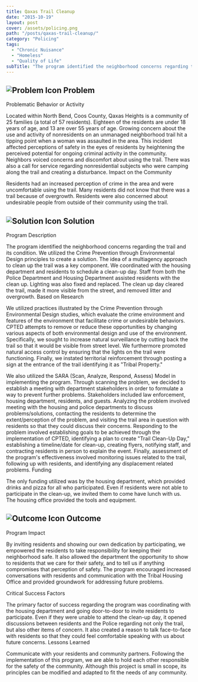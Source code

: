 ```yaml
---
title: Qaxas Trail Cleanup
date: "2015-10-19"
layout: post
cover: /assets/policing.png
path: "/posts/qaxas-trail-cleanup/"
category: "Policing"
tags:
  - "Chronic Nuisance"
  - "Homeless"
  - "Quality of Life"
subTitle: "The program identified the neighborhood concerns regarding the trail and its condition."
---
```


## ![Problem Icon](https://github.com/google/material-design-icons/raw/master/alert/1x_web/ic_error_outline_black_48dp.png "Problem") Problem

Problematic Behavior or Activity

Located within North Bend, Coos County, Qaxas Heights is a community of 25 families (a total of 57 residents). Eighteen of the residents are under 18 years of age, and 13 are over 55 years of age. Growing concern about the use and activity of nonresidents on an unmanaged neighborhood trail hit a tipping point when a woman was assaulted in the area. This incident affected perceptions of safety in the eyes of residents by heightening the perceived potential for ongoing criminal activity in the community. Neighbors voiced concerns and discomfort about using the trail. There was also a call for service regarding nonresidential subjects who were camping along the trail and creating a disturbance.
Impact on the Community

Residents had an increased perception of crime in the area and were uncomfortable using the trail. Many residents did not know that there was a trail because of overgrowth. Residents were also concerned about undesirable people from outside of their community using the trail.

## ![Solution Icon](https://github.com/google/material-design-icons/raw/master/action/1x_web/ic_lightbulb_outline_black_48dp.png "Solution") Solution

Program Description

The program identified the neighborhood concerns regarding the trail and its condition. We utilized the Crime Prevention through Environmental Design principles to create a solution. The idea of a multiagency approach to clean up the trail was a key component. We coordinated with the housing department and residents to schedule a clean-up day. Staff from both the Police Department and Housing Department assisted residents with the clean up. Lighting was also fixed and replaced. The clean up day cleared the trail, made it more visible from the street, and removed litter and overgrowth.
Based on Research

We utilized practices illustrated by the Crime Prevention through Environmental Design studies, which evaluate the crime environment and features of the environment that facilitate crime or undesirable behaviors. CPTED attempts to remove or reduce these opportunities by changing various aspects of both environmental design and use of the environment. Specifically, we sought to increase natural surveillance by cutting back the trail so that it would be visible from street level. We furthermore promoted natural access control by ensuring that the lights on the trail were functioning. Finally, we instated territorial reinforcement through posting a sign at the entrance of the trail identifying it as "Tribal Property."

We also utilized the SARA (Scan, Analyze, Respond, Assess) Model in implementing the program. Through scanning the problem, we decided to establish a meeting with department stakeholders in order to formulate a way to prevent further problems. Stakeholders included law enforcement, housing department, residents, and guests. Analyzing the problem involved meeting with the housing and police departments to discuss problems/solutions, contacting the residents to determine the extent/perception of the problem, and visiting the trail area in question with residents so that they could discuss their concerns. Responding to the problem involved establishing goals to be achieved through the implementation of CPTED, identifying a plan to create "Trail Clean-Up Day," establishing a timeline/date for clean-up, creating flyers, notifying staff, and contracting residents in person to explain the event. Finally, assessment of the program's effectiveness involved monitoring issues related to the trail, following up with residents, and identifying any displacement related problems.
Funding

The only funding utilized was by the housing department, which provided drinks and pizza for all who participated. Even if residents were not able to participate in the clean-up, we invited them to come have lunch with us. The housing office provided the tools and equipment.

## ![Outcome Icon](https://github.com/google/material-design-icons/raw/master/action/1x_web/ic_view_list_black_48dp.png "Outcome") Outcome

Program Impact

By inviting residents and showing our own dedication by participating, we empowered the residents to take responsibility for keeping their neighborhood safe. It also allowed the department the opportunity to show to residents that we care for their safety, and to tell us if anything compromises that perception of safety. The program encouraged increased conversations with residents and communication with the Tribal Housing Office and provided groundwork for addressing future problems.

Critical Success Factors

The primary factor of success regarding the program was coordinating with the housing department and going door-to-door to invite residents to participate. Even if they were unable to attend the clean-up day, it opened discussions between residents and the Police regarding not only the trail, but also other items of concern. It also created a reason to talk face-to-face with residents so that they could feel comfortable speaking with us about future concerns.
Lessons Learned

Communicate with your residents and community partners. Following the implementation of this program, we are able to hold each other responsible for the safety of the community. Although this project is small in scope, its principles can be modified and adapted to fit the needs of any community.
